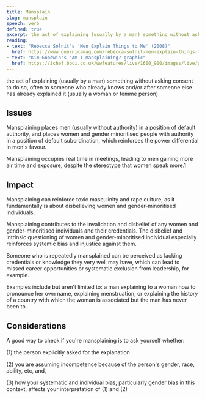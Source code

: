 ```yaml
---
title: Mansplain
slug: mansplain
speech: verb
defined: true
excerpt: the act of explaining (usually by a man) something without asking consent to do so, often to someone who already knows and/or after someone else has already explained it (usually a woman or femme person)
reading:
- text: "Rebecca Solnit's 'Men Explain Things to Me' (2008)"
  href: https://www.guernicamag.com/rebecca-solnit-men-explain-things-to-me/
- text: "Kim Goodwin's 'Am I mansplaining? graphic"
  href: https://ichef.bbci.co.uk/wwfeatures/live/1600_900/images/live/p0/6f/zj/p06fzjxg.jpg
---
```


the act of explaining (usually by a man) something without asking consent to do so, often to someone who already knows and/or after someone else has already explained it (usually a woman or femme person)

## Issues

Mansplaining places men (usually without authority) in a position of default authority, and places women and gender minoritised people with authority in a position of default subordination, which reinforces the power differential in men's favour.

Mansplaining occupies real time in meetings, leading to men gaining more air time and exposure, despite the stereotype that women speak more.[1](https://slate.com/human-interest/2013/02/do-women-talk-more-the-answer-is-no-but-the-belief-persists-despite-the-evidence.html)

## Impact

Mansplaining can reinforce toxic masculinity and rape culture, as it fundamentally is about disbelieving women and gender-minoritised individuals.

Mansplaining contributes to the invalidation and disbelief of any women and gender-minoritised individuals and their credentials. The disbelief and intrinsic questioning of women and gender-minoritised individual especially reinforces systemic bias and injustice against them.

Someone who is repeatedly mansplained can be perceived as lacking credentials or knowledge they very well may have, which can lead to missed career opportunities or systematic exclusion from leadership, for example.

Examples include but aren't limited to: a man explaining to a woman how to pronounce her own name, explaining menstruation, or explaining the history of a country with which the woman is associated but the man has never been to.  

## Considerations

A good way to check if you're mansplaining is to ask yourself whether:

(1) the person explicitly asked for the explanation

(2) you are assuming incompetence because of the person's gender, race, ability, etc, and,

(3) how your systematic and individual bias, particularly gender bias in this context, affects your interpretation of (1) and (2)

